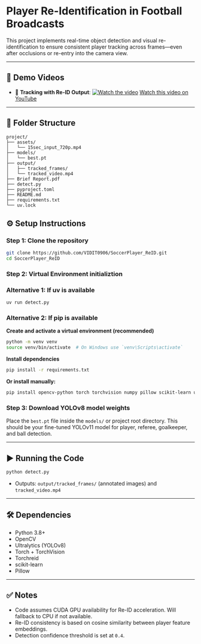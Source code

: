 # Player Re-Identification in Football Broadcasts

This project implements real-time object detection and visual re-identification to ensure consistent player tracking across frames—even after occlusions or re-entry into the camera view.

---

## 🎥 Demo Videos

- 🎯 **Tracking with Re-ID Output**:
  [![Watch the video](https://img.youtube.com/vi/5Aijc9gZyag/maxresdefault.jpg)](https://youtu.be/5Aijc9gZyag)
  [Watch this video on YouTube](https://youtu.be/5Aijc9gZyag)
---

## 📁 Folder Structure
```
project/
├── assets/
│   └── 15sec_input_720p.mp4
├── models/
│   └── best.pt
├── output/
│   ├── tracked_frames/
│   └── tracked_video.mp4
├── Brief Report.pdf
├── detect.py
├── pyproject.toml
├── README.md
├── requirements.txt
└── uv.lock
```

## ⚙️ Setup Instructions

### Step 1: Clone the repository
```bash
git clone https://github.com/VIDIT0906/SoccerPlayer_ReID.git
cd SoccerPlayer_ReID
```

### Step 2: Virtual Environment initializtion
### Alternative 1: If uv is available
``` bash
uv run detect.py
```

### Alternative 2: If pip is available 
**Create and activate a virtual environment (recommended)**
```bash
python -m venv venv
source venv/bin/activate  # On Windows use `venv\Scripts\activate`
```

**Install dependencies**
```bash
pip install -r requirements.txt
```
**Or install manually:**
```bash
pip install opencv-python torch torchvision numpy pillow scikit-learn ultralytics torchreid
```

### Step 3: Download YOLOv8 model weights
Place the `best.pt` file inside the `models/` or project root directory. This should be your fine-tuned YOLOv11 model for player, referee, goalkeeper, and ball detection.

---

## ▶️ Running the Code

```bash
python detect.py
```
- Outputs: `output/tracked_frames/` (annotated images) and `tracked_video.mp4`

---

## 🛠 Dependencies
- Python 3.8+
- OpenCV
- Ultralytics (YOLOv8)
- Torch + TorchVision
- Torchreid
- scikit-learn
- Pillow

---

## ✅ Notes
- Code assumes CUDA GPU availability for Re-ID acceleration. Will fallback to CPU if not available.
- Re-ID consistency is based on cosine similarity between player feature embeddings.
- Detection confidence threshold is set at `0.4`.